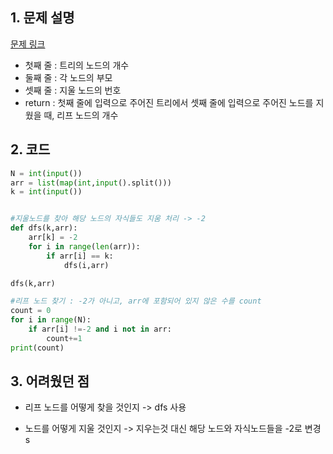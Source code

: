 ## 1. 문제 설명

[문제 링크](https://www.acmicpc.net/problem/1068)

- 첫째 줄 : 트리의 노드의 개수
- 둘째 줄 : 각 노드의 부모
- 셋째 줄 : 지울 노드의 번호
- return : 첫째 줄에 입력으로 주어진 트리에서 셋째 줄에 입력으로 주어진 노드를 지웠을 때, 리프 노드의 개수

## 2. 코드

```python
N = int(input())
arr = list(map(int,input().split()))
k = int(input())


#지울노드를 찾아 해당 노드의 자식들도 지움 처리 -> -2
def dfs(k,arr):
    arr[k] = -2
    for i in range(len(arr)):
        if arr[i] == k:
            dfs(i,arr)

dfs(k,arr)

#리프 노드 찾기 : -2가 아니고, arr에 포함되어 있지 않은 수를 count
count = 0
for i in range(N):
    if arr[i] !=-2 and i not in arr:
        count+=1
print(count)

```

## 3. 어려웠던 점

- 리프 노드를 어떻게 찾을 것인지 -> dfs 사용

- 노드를 어떻게 지울 것인지 -> 지우는것 대신 해당 노드와 자식노드들을 -2로 변경
  s

